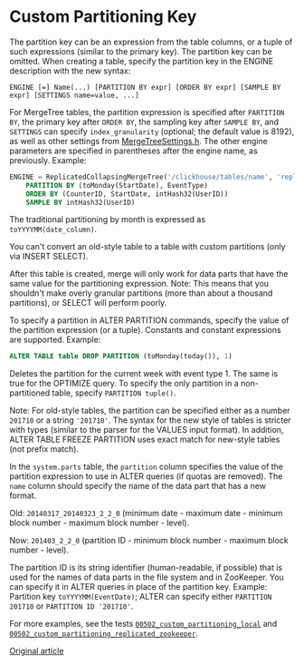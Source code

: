 <a name="table_engines-custom_partitioning_key"></a>

# Custom Partitioning Key

The partition key can be an expression from the table columns, or a tuple of such expressions (similar to the primary key). The partition key can be omitted. When creating a table, specify the partition key in the ENGINE description with the new syntax:

```
ENGINE [=] Name(...) [PARTITION BY expr] [ORDER BY expr] [SAMPLE BY expr] [SETTINGS name=value, ...]
```

For MergeTree tables, the partition expression is specified after `PARTITION BY`, the primary key after `ORDER BY`, the sampling key after `SAMPLE BY`, and `SETTINGS` can specify `index_granularity` (optional; the default value is 8192), as well as other settings from [MergeTreeSettings.h](https://github.com/yandex/ClickHouse/blob/master/dbms/src/Storages/MergeTree/MergeTreeSettings.h). The other engine parameters are specified in parentheses after the engine name, as previously. Example:

``` sql
ENGINE = ReplicatedCollapsingMergeTree('/clickhouse/tables/name', 'replica1', Sign)
    PARTITION BY (toMonday(StartDate), EventType)
    ORDER BY (CounterID, StartDate, intHash32(UserID))
    SAMPLE BY intHash32(UserID)
```

The traditional partitioning by month is expressed as `toYYYYMM(date_column)`.

You can't convert an old-style table to a table with custom partitions (only via INSERT SELECT).

After this table is created, merge will only work for data parts that have the same value for the partitioning expression. Note: This means that you shouldn't make overly granular partitions (more than about a thousand partitions), or SELECT will perform poorly.

To specify a partition in ALTER PARTITION commands, specify the value of the partition expression (or a tuple). Constants and constant expressions are supported. Example:

``` sql
ALTER TABLE table DROP PARTITION (toMonday(today()), 1)
```

Deletes the partition for the current week with event type 1. The same is true for the OPTIMIZE query. To specify the only partition in a non-partitioned table, specify `PARTITION tuple()`.

Note: For old-style tables, the partition can be specified either as a number `201710` or a string `'201710'`. The syntax for the new style of tables is stricter with types (similar to the parser for the VALUES input format). In addition, ALTER TABLE FREEZE PARTITION uses exact match for new-style tables (not prefix match).

In the `system.parts` table, the `partition` column specifies the value of the partition expression to use in ALTER queries (if quotas are removed). The `name` column should specify the name of the data part that has a new format.

Old: `20140317_20140323_2_2_0` (minimum date - maximum date - minimum block number - maximum block number - level).

Now: `201403_2_2_0`  (partition ID -  minimum block number - maximum block number - level).

The partition ID is its string identifier (human-readable, if possible) that is used for the names of data parts in the file system and in ZooKeeper. You can specify it in ALTER queries in place of the partition key. Example: Partition key `toYYYYMM(EventDate)`; ALTER can specify either `PARTITION 201710` or `PARTITION ID '201710'`.

For more examples, see the tests [`00502_custom_partitioning_local`](https://github.com/yandex/ClickHouse/blob/master/dbms/tests/queries/0_stateless/00502_custom_partitioning_local.sql) and [`00502_custom_partitioning_replicated_zookeeper`](https://github.com/yandex/ClickHouse/blob/master/dbms/tests/queries/0_stateless/00502_custom_partitioning_replicated_zookeeper.sql).


[Original article](https://clickhouse.yandex/docs/en/operations/table_engines/custom_partitioning_key/) <!--hide-->
